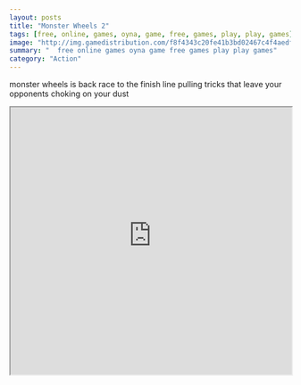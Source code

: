 ```yaml
---
layout: posts
title: "Monster Wheels 2"
tags: [free, online, games, oyna, game, free, games, play, play, games]
image: "http://img.gamedistribution.com/f8f4343c20fe41b3bd02467c4f4aedf8.jpg"
summary: "  free online games oyna game free games play play games"
category: "Action"
---
```


monster wheels is back race to the finish line pulling tricks that leave your opponents choking on your dust

<iframe width="100%" height="480px;" src="http://flash.gamedistribution.com?game=f8f4343c20fe41b3bd02467c4f4aedf8"></iframe>